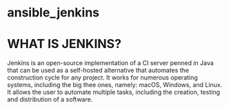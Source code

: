 # ansible_jenkins
<h1>WHAT IS JENKINS?</h1>
Jenkins is an open-source implementation of a CI server penned in Java that can be used as a self-hosted alternative that automates the construction cycle for any project. It works for numerous operating systems, including the big thee ones, namely: macOS, Windows, and Linux. It allows the user to automate multiple tasks, including the creation, testing and distribution of a software.
